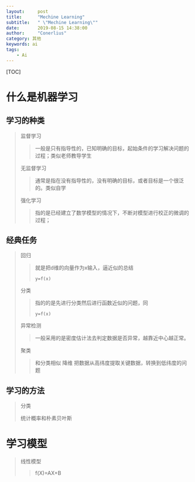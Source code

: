 ```yaml
---
layout:     post
title:      "Mechine Learning"
subtitle:   " \"Mechine Learning\""
date:       2019-08-15 14:38:00
author:     "Conerlius"
category: 其他
keywords: ai
tags:
    - Ai
---
```

[TOC]

# 什么是机器学习
## 学习的种类
> 监督学习
>> 一般是只有指导性的，已知明确的目标，起始条件的学习解决问题的过程；类似老师教导学生
> 
> 无监督学习
>> 通常是指在没有指导性的，没有明确的目标，或者目标是一个很泛的。类似自学
> 
> 强化学习
>> 指的是已经建立了数学模型的情况下，不断对模型进行校正的微调的过程；
## 经典任务
> 回归
>> 就是把d维的向量作为x输入，逼近似的总结
>> ``` mathatic
>> y=f(x)
>> ```
> 分类
>> 指的的是先进行分类然后进行函数近似的问题，同
>> ```mathatic
>> y=f(x)
>> ```
> 异常检测
>> 一般采用的是密度估计法去判定数据是否异常，越靠近中心越正常。 
>
> 聚类
>> 和分类相似
> 降维
>> 把数据从高纬度提取关键数据，转换到低纬度的问题
## 学习的方法
> 分类
> 
> 统计概率和朴素贝叶斯
# 学习模型
> 线性模型
>> f(X)=AX+B